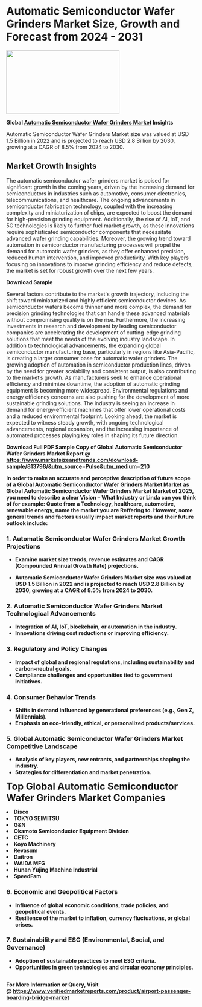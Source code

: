 <H1>Automatic Semiconductor Wafer Grinders Market Size, Growth and Forecast from 2024 - 2031</H1><img class="aligncenter size-medium wp-image-584254" src="https://thirdeyenews.in/wp-content/uploads/2024/09/Global-Market-Research-300x168.jpeg" alt="" width="300" height="168" /><p><strong>Global&nbsp;<a href="https://www.marketsizeandtrends.com/download-sample/813798/&amp;utm_source=Pulse&amp;utm_medium=210">Automatic Semiconductor Wafer Grinders Market</a> Insights</strong></p><p>Automatic Semiconductor Wafer Grinders Market size was valued at USD 1.5 Billion in 2022 and is projected to reach USD 2.8 Billion by 2030, growing at a CAGR of 8.5% from 2024 to 2030.</p><p><h2>Market Growth Insights</h2> <p>The automatic semiconductor wafer grinders market is poised for significant growth in the coming years, driven by the increasing demand for semiconductors in industries such as automotive, consumer electronics, telecommunications, and healthcare. The ongoing advancements in semiconductor fabrication technology, coupled with the increasing complexity and miniaturization of chips, are expected to boost the demand for high-precision grinding equipment. Additionally, the rise of AI, IoT, and 5G technologies is likely to further fuel market growth, as these innovations require sophisticated semiconductor components that necessitate advanced wafer grinding capabilities. Moreover, the growing trend toward automation in semiconductor manufacturing processes will propel the demand for automatic wafer grinders, as they offer enhanced precision, reduced human intervention, and improved productivity. With key players focusing on innovations to improve grinding efficiency and reduce defects, the market is set for robust growth over the next few years.</p> <p><strong>Download Sample</strong></p> <p>Several factors contribute to the market's growth trajectory, including the shift toward miniaturized and highly efficient semiconductor devices. As semiconductor wafers become thinner and more complex, the demand for precision grinding technologies that can handle these advanced materials without compromising quality is on the rise. Furthermore, the increasing investments in research and development by leading semiconductor companies are accelerating the development of cutting-edge grinding solutions that meet the needs of the evolving industry landscape. In addition to technological advancements, the expanding global semiconductor manufacturing base, particularly in regions like Asia-Pacific, is creating a larger consumer base for automatic wafer grinders. The growing adoption of automation in semiconductor production lines, driven by the need for greater scalability and consistent output, is also contributing to the market’s growth. As manufacturers seek to enhance operational efficiency and minimize downtime, the adoption of automatic grinding equipment is becoming more widespread. Environmental regulations and energy efficiency concerns are also pushing for the development of more sustainable grinding solutions. The industry is seeing an increase in demand for energy-efficient machines that offer lower operational costs and a reduced environmental footprint. Looking ahead, the market is expected to witness steady growth, with ongoing technological advancements, regional expansion, and the increasing importance of automated processes playing key roles in shaping its future direction.</p> <p><strong></p><p><span class=""><strong>Download Full PDF Sample Copy of Global Automatic Semiconductor Wafer Grinders Market Report</strong> @ <a href="https://www.marketsizeandtrends.com/download-sample/813798/&amp;utm_source=Pulse&amp;utm_medium=210" target="_blank">https://www.marketsizeandtrends.com/download-sample/813798/&amp;utm_source=Pulse&amp;utm_medium=210</a></span></p><p>In order to make an accurate and perceptive description of future scope of a Global&nbsp;Automatic Semiconductor Wafer Grinders Market Market as Global&nbsp;Automatic Semiconductor Wafer Grinders Market Market of 2025, you need to describe a clear Vision &ndash; What Industry or Linda can you think of for example: Quote from a Technology, healthcare, automotive, renewable energy, name the market you are Reffering to. However, some general trends and factors usually impact market reports and their future outlook include:</p><h3>1.&nbsp;<strong>Automatic Semiconductor Wafer Grinders Market Growth Projections</strong></h3><ul><li>Examine market size trends, revenue estimates and CAGR (Compounded Annual Growth Rate) projections.</li><li><p>Automatic Semiconductor Wafer Grinders Market size was valued at USD 1.5 Billion in 2022 and is projected to reach USD 2.8 Billion by 2030, growing at a CAGR of 8.5% from 2024 to 2030.</p></li></ul><h3>2.&nbsp;<strong>Automatic Semiconductor Wafer Grinders Market Technological Advancements</strong></h3><ul><li>Integration of AI, IoT, blockchain, or automation in the industry.</li><li>Innovations driving cost reductions or improving efficiency.</li></ul><h3>3.&nbsp;<strong>Regulatory and Policy Changes</strong></h3><ul><li>Impact of global and regional regulations, including sustainability and carbon-neutral goals.</li><li>Compliance challenges and opportunities tied to government initiatives.</li></ul><h3>4.&nbsp;<strong>Consumer Behavior Trends</strong></h3><ul><li>Shifts in demand influenced by generational preferences (e.g., Gen Z, Millennials).</li><li>Emphasis on eco-friendly, ethical, or personalized products/services.</li></ul><h3>5.&nbsp;<strong>Global Automatic Semiconductor Wafer Grinders Market Competitive Landscape</strong></h3><ul><li>Analysis of key players, new entrants, and partnerships shaping the industry.</li><li>Strategies for differentiation and market penetration.</li></ul><p data-pm-slice="1 1 []"><span style="color: inherit; font-family: inherit; font-size: 25px;">Top Global Automatic Semiconductor Wafer Grinders Market Companies</span></p><div class="" data-test-id=""><p><li>Disco</li><li> TOKYO SEIMITSU</li><li> G&N</li><li> Okamoto Semiconductor Equipment Division</li><li> CETC</li><li> Koyo Machinery</li><li> Revasum</li><li> Daitron</li><li> WAIDA MFG</li><li> Hunan Yujing Machine Industrial</li><li> SpeedFam</li></p></div><h3>6.&nbsp;<strong>Economic and Geopolitical Factors</strong></h3><ul><li>Influence of global economic conditions, trade policies, and geopolitical events.</li><li>Resilience of the market to inflation, currency fluctuations, or global crises.</li></ul><h3>7.&nbsp;<strong>Sustainability and ESG (Environmental, Social, and Governance)</strong></h3><ul><li>Adoption of sustainable practices to meet ESG criteria.</li><li>Opportunities in green technologies and circular economy principles.</li></ul><h2><strong style="font-size: 14px;">For More Information or Query, Visit @&nbsp;</strong><a style="background-color: #ffffff; font-size: 14px;" href="https://www.marketsizeandtrends.com/report/automatic-semiconductor-wafer-grinders-market/" target="_blank">https://www.verifiedmarketreports.com/product/airport-passenger-boarding-bridge-market</a></h2>
